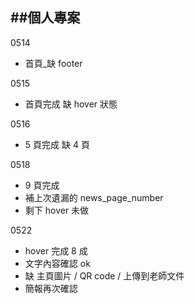 ## ##個人專案

0514

- 首頁\_缺 footer

0515

- 首頁完成 缺 hover 狀態

0516

- 5 頁完成 缺 4 頁

0518

- 9 頁完成
- 補上次遺漏的 news_page_number
- 剩下 hover 未做

0522

- hover 完成 8 成
- 文字內容確認 ok
- 缺 主頁圖片 / QR code / 上傳到老師文件
- 簡報再次確認

